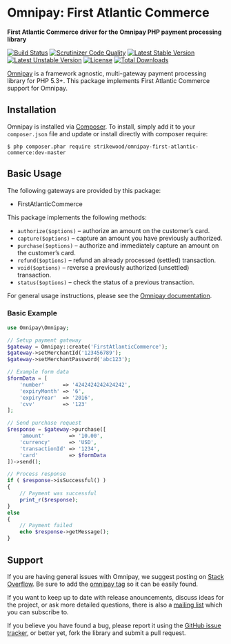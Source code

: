 # Omnipay: First Atlantic Commerce

**First Atlantic Commerce driver for the Omnipay PHP payment processing library**

[![Build Status](https://travis-ci.org/Strikewood/omnipay-first-atlantic-commerce.png?branch=master)](https://travis-ci.org/Strikewood/omnipay-first-atlantic-commerce) [![Scrutinizer Code Quality](https://scrutinizer-ci.com/g/Strikewood/omnipay-first-atlantic-commerce/badges/quality-score.png?b=master)](https://scrutinizer-ci.com/g/Strikewood/omnipay-first-atlantic-commerce/?branch=master) [![Latest Stable Version](https://poser.pugx.org/strikewood/omnipay-first-atlantic-commerce/v/stable.svg)](https://packagist.org/packages/strikewood/omnipay-first-atlantic-commerce) [![Latest Unstable Version](https://poser.pugx.org/strikewood/omnipay-first-atlantic-commerce/v/unstable.svg)](https://packagist.org/packages/strikewood/omnipay-first-atlantic-commerce) [![License](https://poser.pugx.org/strikewood/omnipay-first-atlantic-commerce/license.svg)](https://packagist.org/packages/strikewood/omnipay-first-atlantic-commerce) [![Total Downloads](https://poser.pugx.org/strikewood/omnipay-first-atlantic-commerce/downloads.svg)](https://packagist.org/packages/strikewood/omnipay-first-atlantic-commerce) 

[Omnipay](https://github.com/thephpleague/omnipay) is a framework agnostic, multi-gateway payment
processing library for PHP 5.3+. This package implements First Atlantic Commerce support for Omnipay.

## Installation

Omnipay is installed via [Composer](http://getcomposer.org/). To install, simply add it
to your `composer.json` file and update or install directly with composer require:

```
$ php composer.phar require strikewood/omnipay-first-atlantic-commerce:dev-master
```

## Basic Usage

The following gateways are provided by this package:

* FirstAtlanticCommerce

This package implements the following methods:

* ``authorize($options)`` – authorize an amount on the customer’s card.
* ``capture($options)`` – capture an amount you have previously authorized.
* ``purchase($options)`` – authorize and immediately capture an amount on the customer’s card.
* ``refund($options)`` – refund an already processed (settled) transaction.
* ``void($options)`` – reverse a previously authorized (unsettled) transaction.
* ``status($options)`` – check the status of a previous transaction.

For general usage instructions, please see the [Omnipay documentation](http://omnipay.thephpleague.com/).

### Basic Example

```php
use Omnipay\Omnipay;

// Setup payment gateway
$gateway = Omnipay::create('FirstAtlanticCommerce');
$gateway->setMerchantId('123456789');
$gateway->setMerchantPassword('abc123');

// Example form data
$formData = [
    'number'      => '4242424242424242',
    'expiryMonth' => '6',
    'expiryYear'  => '2016',
    'cvv'         => '123'
];

// Send purchase request
$response = $gateway->purchase([
    'amount'        => '10.00',
    'currency'      => 'USD',
    'transactionId' => '1234',
    'card'          => $formData
])->send();

// Process response
if ( $response->isSuccessful() )
{
    // Payment was successful
    print_r($response);
}
else
{
    // Payment failed
    echo $response->getMessage();
}
```

## Support

If you are having general issues with Omnipay, we suggest posting on
[Stack Overflow](http://stackoverflow.com/). Be sure to add the
[omnipay tag](http://stackoverflow.com/questions/tagged/omnipay) so it can be easily found.

If you want to keep up to date with release anouncements, discuss ideas for the project,
or ask more detailed questions, there is also a [mailing list](https://groups.google.com/forum/#!forum/omnipay) which
you can subscribe to.

If you believe you have found a bug, please report it using the [GitHub issue tracker](https://github.com/Strikewood/omnipay-first-atlantic-commerce/issues),
or better yet, fork the library and submit a pull request.
